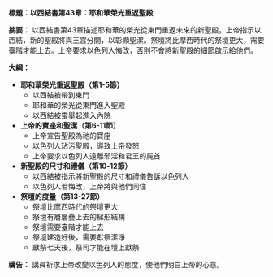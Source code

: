**標題：以西結書第43章：耶和華榮光重返聖殿**

**摘要：**
以西結書第43章描述耶和華的榮光從東門重返未來的新聖殿。上帝指示以西結，新的聖殿將與王宮分開，以彰顯聖潔。祭壇將比摩西時代的祭壇更大，需要臺階才能上去。上帝要求以色列人悔改，否則不會將新聖殿的細節啟示給他們。

**大綱：**

* **耶和華榮光重返聖殿（第1-5節）**
    * 以西結被帶到東門
    * 耶和華的榮光從東門進入聖殿
    * 以西結被靈舉起進入內院
* **上帝的寶座和聖潔（第6-11節）**
    * 上帝宣告聖殿為祂的寶座
    * 以色列人玷污聖殿，導致上帝發怒
    * 上帝要求以色列人遠離邪淫和君王的屍首
* **新聖殿的尺寸和禮儀（第10-12節）**
    * 以西結被指示將新聖殿的尺寸和禮儀告訴以色列人
    * 以色列人若悔改，上帝將與他們同住
* **祭壇的度量（第13-27節）**
    * 祭壇比摩西時代的祭壇更大
    * 祭壇有層層疊上去的梯形結構
    * 祭壇需要臺階才能上去
    * 祭壇建造好後，需要獻祭潔淨
    * 獻祭七天後，祭司才能在壇上獻祭

**禱告：**
講員祈求上帝改變以色列人的態度，使他們明白上帝的心意。
